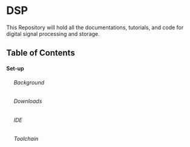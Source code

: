 # DSP 
This Repository will hold all the documentations, tutorials, and code for digital signal processing and storage.

## Table of Contents
#### Set-up
###### &nbsp;&nbsp;&nbsp;&nbsp; Background
###### &nbsp;&nbsp;&nbsp;&nbsp; Downloads
###### &nbsp;&nbsp;&nbsp;&nbsp; IDE
###### &nbsp;&nbsp;&nbsp;&nbsp; Toolchain
